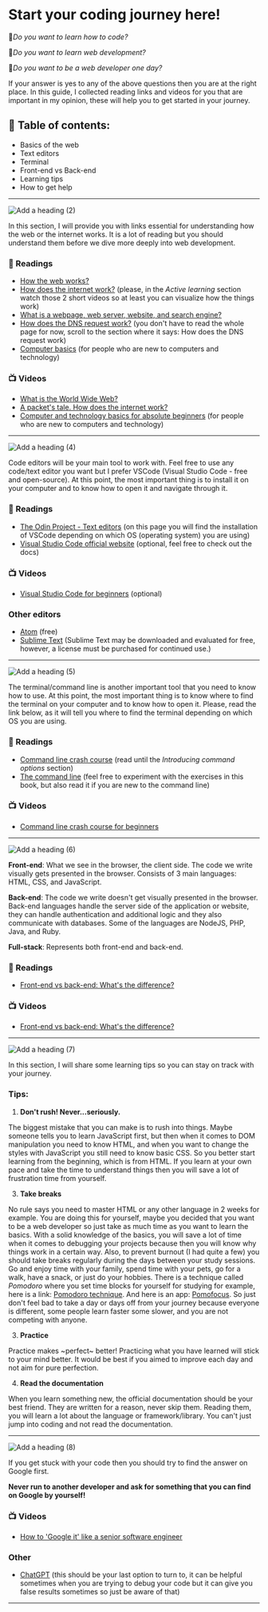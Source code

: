 # Start your coding journey here!

🔹*Do you want to learn how to code?*

🔹*Do you want to learn web development?*

🔹*Do you want to be a web developer one day?*


If your answer is yes to any of the above questions then you are at the right place.
In this guide, I collected reading links and videos for you that are important in my opinion, these will help you to get started in your journey.

## 📌 Table of contents:
* Basics of the web
* Text editors
* Terminal
* Front-end vs Back-end
* Learning tips
* How to get help
___

![Add a heading (2)](https://github.com/virag-ky/Start-Here/assets/79658534/b22d4f9c-ce2d-412c-a626-31963219d076)

In this section, I will provide you with links essential for understanding how the web or the internet works. It is a lot of reading but you should understand them before we dive more deeply into web development.

### 📖 Readings

* [How the web works?](https://developer.mozilla.org/en-US/docs/Learn/Getting_started_with_the_web/How_the_Web_works#packets_explained)
* [How does the internet work?](https://developer.mozilla.org/en-US/docs/Learn/Common_questions/Web_mechanics/How_does_the_Internet_work) (please, in the *Active learning* section watch those 2 short videos so at least you can visualize how the things work) 
* [What is a webpage, web server, website, and search engine?](https://developer.mozilla.org/en-US/docs/Learn/Common_questions/Web_mechanics/Pages_sites_servers_and_search_engines)
* [How does the DNS request work?](https://developer.mozilla.org/en-US/docs/Learn/Common_questions/Web_mechanics/What_is_a_domain_name) (you don't have to read the whole page for now, scroll to the section where it says: How does the DNS request work)
* [Computer basics](https://edu.gcfglobal.org/en/computerbasics/) (for people who are new to computers and technology)

### 📺 Videos
* [What is the World Wide Web?](https://www.youtube.com/watch?v=J8hzJxb0rpc)
* [A packet's tale. How does the internet work?](https://www.youtube.com/watch?v=ewrBalT_eBM)
* [Computer and technology basics for absolute beginners](https://www.youtube.com/watch?v=y2kg3MOk1sY) (for people who are new to computers and technology)
___
![Add a heading (4)](https://github.com/virag-ky/Start-Here/assets/79658534/da69cff0-093a-4e25-9faa-f57338b7e789)

Code editors will be your main tool to work with.
Feel free to use any code/text editor you want but I prefer VSCode (Visual Studio Code - free and open-source). At this point, the most important thing is to install it on your computer and to know how to open it and navigate through it.

### 📖 Readings
* [The Odin Project - Text editors](https://www.theodinproject.com/lessons/foundations-text-editors) (on this page you will find the installation of VSCode depending on which OS (operating system) you are using)
* [Visual Studio Code official website](https://code.visualstudio.com/) (optional, feel free to check out the docs)

### 📺 Videos
* [Visual Studio Code for beginners](https://www.youtube.com/watch?v=UTQp6mvhb0Y&t=108s) (optional)

### Other editors
* [Atom](https://atom-editor.cc/) (free)
* [Sublime Text](https://www.sublimetext.com/) (Sublime Text may be downloaded and evaluated for free, however, a license must be purchased for continued use.)
___
![Add a heading (5)](https://github.com/virag-ky/Start-Here/assets/79658534/50107fae-d246-4936-a641-4df0f607f210)

The terminal/command line is another important tool that you need to know how to use. At this point, the most important thing is to know where to find the terminal on your computer and to know how to open it. Please, read the link below, as it will tell you where to find the terminal depending on which OS you are using.

### 📖 Readings
* [Command line crash course](https://developer.mozilla.org/en-US/docs/Learn/Tools_and_testing/Understanding_client-side_tools/Command_line) (read until the *Introducing command options* section)
* [The command line](https://launchschool.com/books/command_line/read/introduction) (feel free to experiment with the exercises in this book, but also read it if you are new to the command line)

### 📺 Videos
* [Command line crash course for beginners](https://www.youtube.com/watch?v=uwAqEzhyjtw)
___
![Add a heading (6)](https://github.com/virag-ky/Start-Here/assets/79658534/353014e4-9645-4492-8f33-f6ac1614db9b)


**Front-end**: What we see in the browser, the client side. The code we write visually gets presented in the browser. Consists of 3 main languages: HTML, CSS, and JavaScript.

**Back-end**: The code we write doesn't get visually presented in the browser. Back-end languages handle the server side of the application or website, they can handle authentication and additional logic and they also communicate with databases. Some of the languages are NodeJS, PHP, Java, and Ruby.

**Full-stack**: Represents both front-end and back-end.

### 📖 Readings
* [Front-end vs back-end: What's the difference?](https://www.freecodecamp.org/news/frontend-vs-backend-whats-the-difference/)

### 📺 Videos
* [Front-end vs back-end: What's the difference?](https://www.youtube.com/watch?v=1mXrxc_sv1o)
___
![Add a heading (7)](https://github.com/virag-ky/Start-Here/assets/79658534/8f4ef7b5-1929-4c5c-aa9c-7907d42d8399)

In this section, I will share some learning tips so you can stay on track with your journey.
### Tips:
1. **Don't rush! Never...seriously.**

The biggest mistake that you can make is to rush into things. 
Maybe someone tells you to learn JavaScript first, but then when it comes to DOM manipulation you need to know HTML, and when you want to change the styles with JavaScript you still need to know basic CSS. So you better start learning from the beginning, which is from HTML. If you learn at your own pace and take the time to understand things then you will save a lot of frustration time from yourself.

3. **Take breaks**

No rule says you need to master HTML or any other language in 2 weeks for example. You are doing this for yourself, maybe you decided that you want to be a web developer so just take as much time as you want to learn the basics. With a solid knowledge of the basics, you will save a lot of time when it comes to debugging your projects because then you will know why things work in a certain way. Also, to prevent burnout (I had quite a few) you should take breaks regularly during the days between your study sessions. Go and enjoy time with your family, spend time with your pets, go for a walk, have a snack, or just do your hobbies. There is a technique called *Pomodoro* where you set time blocks for yourself for studying for example, here is a link: [Pomodoro technique](https://www.techtarget.com/whatis/definition/pomodoro-technique). And here is an app: [Pomofocus](https://pomofocus.io/).
So just don't feel bad to take a day or days off from your journey because everyone is different, some people learn faster some slower, and you are not competing with anyone.

3. **Practice**

Practice makes ~perfect~ better! 
Practicing what you have learned will stick to your mind better. It would be best if you aimed to improve each day and not aim for pure perfection.

4. **Read the documentation**
   
When you learn something new, the official documentation should be your best friend. They are written for a reason, never skip them. Reading them, you will learn a lot about the language or framework/library. You can't just jump into coding and not read the documentation.
___
![Add a heading (8)](https://github.com/virag-ky/Start-Here/assets/79658534/4c4ca36b-be97-4697-a435-0a425b2e90f6)

If you get stuck with your code then you should try to find the answer on Google first.

**Never run to another developer and ask for something that you can find on Google by yourself!**

### 📺 Videos
* [How to 'Google it' like a senior software engineer](https://www.youtube.com/watch?v=cEBkvm0-rg0)


### Other
* [ChatGPT](https://chat.openai.com/) (this should be your last option to turn to, it can be helpful sometimes when you are trying to debug your code but it can give you false results sometimes so just be aware of that)

___
